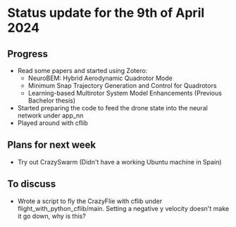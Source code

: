 # Status update for the 9th of April 2024

## Progress
- Read some papers and started using Zotero:
    - NeuroBEM: Hybrid Aerodynamic Quadrotor Mode
    - Minimum Snap Trajectory Generation and Control for Quadrotors
    - Learning-based Multirotor System Model Enhancements (Previous Bachelor thesis)
- Started preparing the code to feed the drone state into the neural network under app_nn
- Played around with cflib

## Plans for next week
- Try out CrazySwarm (Didn't have a working Ubuntu machine in Spain)

## To discuss
- Wrote a script to fly the CrazyFlie with cflib under flight_with_python_cflib/main. Setting a negative y velocity doesn't make it go down, why is this?
